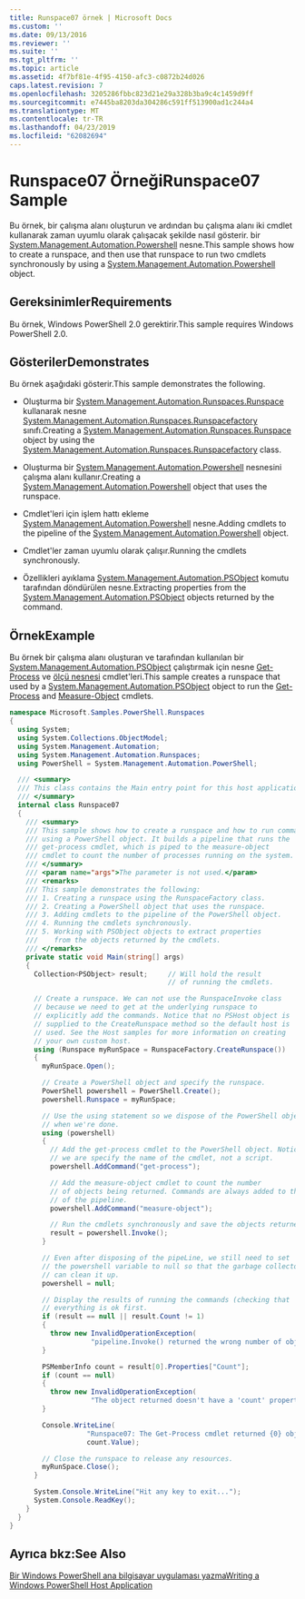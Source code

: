 ```yaml
---
title: Runspace07 örnek | Microsoft Docs
ms.custom: ''
ms.date: 09/13/2016
ms.reviewer: ''
ms.suite: ''
ms.tgt_pltfrm: ''
ms.topic: article
ms.assetid: 4f7bf81e-4f95-4150-afc3-c0872b24d026
caps.latest.revision: 7
ms.openlocfilehash: 3205286fbbc823d21e29a328b3ba9c4c1459d9ff
ms.sourcegitcommit: e7445ba8203da304286c591ff513900ad1c244a4
ms.translationtype: MT
ms.contentlocale: tr-TR
ms.lasthandoff: 04/23/2019
ms.locfileid: "62082694"
---
```

# <a name="runspace07-sample"></a><span data-ttu-id="b18e5-102">Runspace07 Örneği</span><span class="sxs-lookup"><span data-stu-id="b18e5-102">Runspace07 Sample</span></span>

<span data-ttu-id="b18e5-103">Bu örnek, bir çalışma alanı oluşturun ve ardından bu çalışma alanı iki cmdlet kullanarak zaman uyumlu olarak çalışacak şekilde nasıl gösterir. bir [System.Management.Automation.Powershell](/dotnet/api/system.management.automation.powershell) nesne.</span><span class="sxs-lookup"><span data-stu-id="b18e5-103">This sample shows how to create a runspace, and then use that runspace to run two cmdlets synchronously by using a [System.Management.Automation.Powershell](/dotnet/api/system.management.automation.powershell) object.</span></span>

## <a name="requirements"></a><span data-ttu-id="b18e5-104">Gereksinimler</span><span class="sxs-lookup"><span data-stu-id="b18e5-104">Requirements</span></span>

<span data-ttu-id="b18e5-105">Bu örnek, Windows PowerShell 2.0 gerektirir.</span><span class="sxs-lookup"><span data-stu-id="b18e5-105">This sample requires Windows PowerShell 2.0.</span></span>

## <a name="demonstrates"></a><span data-ttu-id="b18e5-106">Gösteriler</span><span class="sxs-lookup"><span data-stu-id="b18e5-106">Demonstrates</span></span>

<span data-ttu-id="b18e5-107">Bu örnek aşağıdaki gösterir.</span><span class="sxs-lookup"><span data-stu-id="b18e5-107">This sample demonstrates the following.</span></span>

- <span data-ttu-id="b18e5-108">Oluşturma bir [System.Management.Automation.Runspaces.Runspace](/dotnet/api/System.Management.Automation.Runspaces.Runspace) kullanarak nesne [System.Management.Automation.Runspaces.Runspacefactory](/dotnet/api/System.Management.Automation.Runspaces.RunspaceFactory) sınıfı.</span><span class="sxs-lookup"><span data-stu-id="b18e5-108">Creating a [System.Management.Automation.Runspaces.Runspace](/dotnet/api/System.Management.Automation.Runspaces.Runspace) object by using the [System.Management.Automation.Runspaces.Runspacefactory](/dotnet/api/System.Management.Automation.Runspaces.RunspaceFactory) class.</span></span>

- <span data-ttu-id="b18e5-109">Oluşturma bir [System.Management.Automation.Powershell](/dotnet/api/system.management.automation.powershell) nesnesini çalışma alanı kullanır.</span><span class="sxs-lookup"><span data-stu-id="b18e5-109">Creating a [System.Management.Automation.Powershell](/dotnet/api/system.management.automation.powershell) object that uses the runspace.</span></span>

- <span data-ttu-id="b18e5-110">Cmdlet'leri için işlem hattı ekleme [System.Management.Automation.Powershell](/dotnet/api/system.management.automation.powershell) nesne.</span><span class="sxs-lookup"><span data-stu-id="b18e5-110">Adding cmdlets to the pipeline of the [System.Management.Automation.Powershell](/dotnet/api/system.management.automation.powershell) object.</span></span>

- <span data-ttu-id="b18e5-111">Cmdlet'ler zaman uyumlu olarak çalışır.</span><span class="sxs-lookup"><span data-stu-id="b18e5-111">Running the cmdlets synchronously.</span></span>

- <span data-ttu-id="b18e5-112">Özellikleri ayıklama [System.Management.Automation.PSObject](/dotnet/api/System.Management.Automation.PSObject) komutu tarafından döndürülen nesne.</span><span class="sxs-lookup"><span data-stu-id="b18e5-112">Extracting properties from the [System.Management.Automation.PSObject](/dotnet/api/System.Management.Automation.PSObject) objects returned by the command.</span></span>

## <a name="example"></a><span data-ttu-id="b18e5-113">Örnek</span><span class="sxs-lookup"><span data-stu-id="b18e5-113">Example</span></span>

<span data-ttu-id="b18e5-114">Bu örnek bir çalışma alanı oluşturan ve tarafından kullanılan bir [System.Management.Automation.PSObject](/dotnet/api/System.Management.Automation.PSObject) çalıştırmak için nesne [Get-Process](/powershell/module/Microsoft.PowerShell.Management/Get-Process) ve [ölçü nesnesi](/powershell/module/microsoft.powershell.utility/measure-object) cmdlet'leri.</span><span class="sxs-lookup"><span data-stu-id="b18e5-114">This sample creates a runspace that used by a [System.Management.Automation.PSObject](/dotnet/api/System.Management.Automation.PSObject) object to run the [Get-Process](/powershell/module/Microsoft.PowerShell.Management/Get-Process) and [Measure-Object](/powershell/module/microsoft.powershell.utility/measure-object) cmdlets.</span></span>

```csharp
namespace Microsoft.Samples.PowerShell.Runspaces
{
  using System;
  using System.Collections.ObjectModel;
  using System.Management.Automation;
  using System.Management.Automation.Runspaces;
  using PowerShell = System.Management.Automation.PowerShell;

  /// <summary>
  /// This class contains the Main entry point for this host application.
  /// </summary>
  internal class Runspace07
  {
    /// <summary>
    /// This sample shows how to create a runspace and how to run commands
    /// using a PowerShell object. It builds a pipeline that runs the
    /// get-process cmdlet, which is piped to the measure-object
    /// cmdlet to count the number of processes running on the system.
    /// </summary>
    /// <param name="args">The parameter is not used.</param>
    /// <remarks>
    /// This sample demonstrates the following:
    /// 1. Creating a runspace using the RunspaceFactory class.
    /// 2. Creating a PowerShell object that uses the runspace.
    /// 3. Adding cmdlets to the pipeline of the PowerShell object.
    /// 4. Running the cmdlets synchronously.
    /// 5. Working with PSObject objects to extract properties
    ///    from the objects returned by the cmdlets.
    /// </remarks>
    private static void Main(string[] args)
    {
      Collection<PSObject> result;     // Will hold the result
                                       // of running the cmdlets.

      // Create a runspace. We can not use the RunspaceInvoke class
      // because we need to get at the underlying runspace to
      // explicitly add the commands. Notice that no PSHost object is
      // supplied to the CreateRunspace method so the default host is
      // used. See the Host samples for more information on creating
      // your own custom host.
      using (Runspace myRunSpace = RunspaceFactory.CreateRunspace())
      {
        myRunSpace.Open();

        // Create a PowerShell object and specify the runspace.
        PowerShell powershell = PowerShell.Create();
        powershell.Runspace = myRunSpace;

        // Use the using statement so we dispose of the PowerShell object
        // when we're done.
        using (powershell)
        {
          // Add the get-process cmdlet to the PowerShell object. Notice
          // we are specify the name of the cmdlet, not a script.
          powershell.AddCommand("get-process");

          // Add the measure-object cmdlet to count the number
          // of objects being returned. Commands are always added to the end
          // of the pipeline.
          powershell.AddCommand("measure-object");

          // Run the cmdlets synchronously and save the objects returned.
          result = powershell.Invoke();
        }

        // Even after disposing of the pipeLine, we still need to set
        // the powershell variable to null so that the garbage collector
        // can clean it up.
        powershell = null;

        // Display the results of running the commands (checking that
        // everything is ok first.
        if (result == null || result.Count != 1)
        {
          throw new InvalidOperationException(
                    "pipeline.Invoke() returned the wrong number of objects");
        }

        PSMemberInfo count = result[0].Properties["Count"];
        if (count == null)
        {
          throw new InvalidOperationException(
                    "The object returned doesn't have a 'count' property");
        }

        Console.WriteLine(
                   "Runspace07: The Get-Process cmdlet returned {0} objects",
                   count.Value);

        // Close the runspace to release any resources.
        myRunSpace.Close();
      }

      System.Console.WriteLine("Hit any key to exit...");
      System.Console.ReadKey();
    }
  }
}
```

## <a name="see-also"></a><span data-ttu-id="b18e5-115">Ayrıca bkz:</span><span class="sxs-lookup"><span data-stu-id="b18e5-115">See Also</span></span>

[<span data-ttu-id="b18e5-116">Bir Windows PowerShell ana bilgisayar uygulaması yazma</span><span class="sxs-lookup"><span data-stu-id="b18e5-116">Writing a Windows PowerShell Host Application</span></span>](./writing-a-windows-powershell-host-application.md)